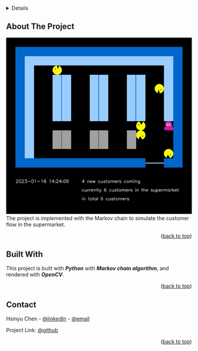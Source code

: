 <!-- TABLE OF CONTENTS -->
<details aligh="left>
  <summary>Table of Contents</summary>
  <ol>
    <li><a href="#about-the-project">About The Project</a></li>
    <li><a href="#built-with">Built With</a></li>
    <li><a href="#contact">Contact</a></li>
  </ol>
</details>


<!-- ABOUT THE PROJECT -->
## About The Project

![Simu-Gif][simu-gif]
The project is implemented with the Markov chain to simulate the customer flow in the supermarket.

<p align="right">(<a href="#readme-top">back to top</a>)</p>

<!-- BUILD WITH -->
## Built With

This project is built with ***Python*** with ***Markov chain algorithm***, and rendered with ***OpenCV***.

<p align="right">(<a href="#readme-top">back to top</a>)</p>


<!-- CONTACT -->
## Contact

Hsinyu Chen - [@linkedIn](https://www.linkedin.com/in/hsinyu-chen-4b43b489/) - [@email](chenxinyu.tw@gmail.com)

Project Link: [@github](https://github.com/xyc-tw/supermarket-simulator)

<p align="right">(<a href="#readme-top">back to top</a>)</p>


<!-- MARKDOWN LINKS & IMAGES -->
<!-- https://www.markdownguide.org/basic-syntax/#reference-style-links -->
[simu-gif]: simu.gif







